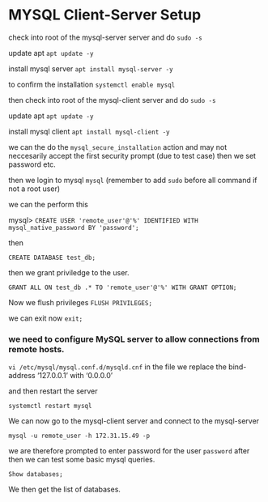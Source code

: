 # MYSQL Client-Server Setup

check into root of the mysql-server server and do `sudo -s`

update apt
`apt update -y`

install mysql server
`apt install mysql-server -y`

to confirm the installation `systemctl enable mysql`

then check into root of the mysql-client server and do `sudo -s`

update apt
`apt update -y`

install mysql client
`apt install mysql-client -y`

we can the do the `mysql_secure_installation` action and may not neccesarily accept the first security prompt (due to test case)
then we set password etc.

then we login to mysql `mysql` (remember to add `sudo` before all command if not a root user)

we can the perform this

mysql> `CREATE USER 'remote_user'@'%' IDENTIFIED WITH mysql_native_password BY 'password';`

then

`CREATE DATABASE test_db;`

then we grant priviledge to the user.

`GRANT ALL ON test_db .* TO 'remote_user'@'%' WITH GRANT OPTION;`

Now we flush privileges
`FLUSH PRIVILEGES;`

we can exit now `exit;`

### we need to configure MySQL server to allow connections from remote hosts.
`vi /etc/mysql/mysql.conf.d/mysqld.cnf` in the file we replace the bind-address ‘127.0.0.1’ with ‘0.0.0.0’

and then restart the server

`systemctl restart mysql`

We can now go to the mysql-client server and connect to the mysql-server

`mysql -u remote_user -h 172.31.15.49 -p`

we are therefore prompted to enter password for the user `password` after then we can test some basic mysql queries.

`Show databases;`

We then get the list of databases.
